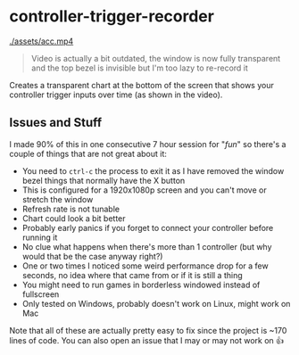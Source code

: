 # controller-trigger-recorder

[./assets/acc.mp4](https://github.com/AntoniosBarotsis/controller-trigger-recorder/assets/50240570/1305a434-bbd1-43fb-b4f2-34cab67a008a)

> Video is actually a bit outdated, the window is now fully transparent and the top bezel is
> invisible but I'm too lazy to re-record it

Creates a transparent chart at the bottom of the screen that shows your controller trigger inputs
over time (as shown in the video).

## Issues and Stuff

I made 90% of this in one consecutive 7 hour session for "*fun*" so there's a couple of things that
are not great about it:

- You need to `ctrl-c` the process to exit it as I have removed the window bezel things that
  normally have the X button
- This is configured for a 1920x1080p screen and you can't move or stretch the window
- Refresh rate is not tunable
- Chart could look a bit better
- Probably early panics if you forget to connect your controller before running it
- No clue what happens when there's more than 1 controller (but why would that be the case anyway right?)
- One or two times I noticed some weird performance drop for a few seconds, no idea where that
  came from or if it is still a thing
- You might need to run games in borderless windowed instead of fullscreen
- Only tested on Windows, probably doesn't work on Linux, might work on Mac

Note that all of these are actually pretty easy to fix since the project is ~170 lines of code. You
can also open an issue that I may or may not work on 👍
